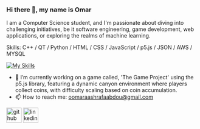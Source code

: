 ### Hi there 👋, my name is Omar
I am a Computer Science student, and I'm passionate about diving into challenging initiatives, be it software engineering, game development, web applications, or exploring the realms of machine learning.

Skills: C++ / QT / Python / HTML / CSS / JavaScript / p5.js / JSON / AWS / MYSQL

[![My Skills](https://skillicons.dev/icons?i=cpp,qt,py,html,css,js,p5js,was,mysql)](https://skillicons.dev)

- 🔭 I’m currently working on a game called, 'The Game Project' using the p5.js library, featuring a dynamic canyon environment where players collect coins, with difficulty scaling based on coin accumulation. 
- 📫 How to reach me: oomaraashrafaabdou@gmail.com 


[<img src='https://cdn.jsdelivr.net/npm/simple-icons@3.0.1/icons/github.svg' alt='github' height='40'>](https://github.com/oashraff)  [<img src='https://cdn.jsdelivr.net/npm/simple-icons@3.0.1/icons/linkedin.svg' alt='linkedin' height='40'>](https://www.linkedin.com/in/omarashrafmo/)  

